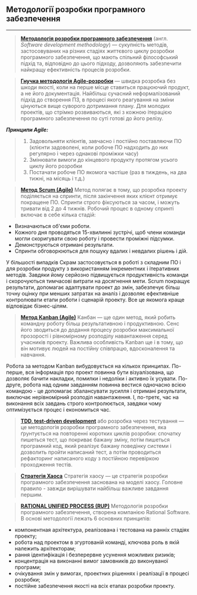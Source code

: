 ## Методології розробки програмного забезпечення
-----------------------------------------------
>[__Методологія розробки програмного забезпечення__](https://uk.wikipedia.org/wiki/%D0%9C%D0%B5%D1%82%D0%BE%D0%B4%D0%BE%D0%BB%D0%BE%D0%B3%D1%96%D1%8F_%D1%80%D0%BE%D0%B7%D1%80%D0%BE%D0%B1%D0%BA%D0%B8_%D0%BF%D1%80%D0%BE%D0%B3%D1%80%D0%B0%D0%BC%D0%BD%D0%BE%D0%B3%D0%BE_%D0%B7%D0%B0%D0%B1%D0%B5%D0%B7%D0%BF%D0%B5%D1%87%D0%B5%D0%BD%D0%BD%D1%8F) (англ. *Software development methodology*) — сукупність методів, застосовуваних на різних стадіях життєвого циклу розробки програмного забезпечення, що мають спільний філософський підхід та, відповідно до цього підходу, дозволяють забезпечити найкращу ефективність процесів розробки.


>[__Гнучка методологія Agile-розробки__](https://dou.ua/forums/topic/14015/) — швидка розробка без шкоди якості, коли на перше місце ставиться працюючий продукт, а не його документація. Найбільш сучасний неформалізований підхід до створення ПЗ, в процесі якого реагування на зміни цінуються вище суворого дотримання плану. Для молодих проектів, що стрімко розвиваються, які з кожною ітерацією програмного забезпечення по суті готові до його релізу.
 
 
***Принципи Agile:***
>1.  Задовольняти клієнтів, завчасно і постійно поставляючи ПО (клієнти задоволені, коли робоче ПО надходить до них регулярно і через однакові проміжки часу)
>2.  Змінювати вимоги до кінцевого продукту протягом усього циклу його розробки
>3.  Постачати робоче ПО якомога частіше (раз в тиждень, на два тижні, на місяць і т.д.)


>[__Метод Scrum (Agile)__](https://bootups.ru/2018/07/agile-gibkaya-metodologiya-razrabotki/)
Метод полягає в тому, що розробка проекту поділяється на спринти, після закінчення яких клієнт отримує покращене ПО. Спринти строго фіксуються за часом, і можуть тривати від 2 до 4 тижнів. Робочий процес в одному спринті включає в себе кілька стадій:
 - Визначаються об'єми роботи.
 - Кожного дня проводяться 15-хвилинні зустрічі, щоб члени команди могли скоригувати свою роботу і провести проміжні підсумки.
 - Демонструються отримані результати.
 - Спринти обговорюються для пошуку вдалих і невдалих рішень і дій.
 
У більшості випадків Скрам застосовується в роботі з складним ПО і для розробки продукту з використанням інкрементних і ітеративних методів. Завдяки йому серйозно підвищується продуктивність команди і скорочуються тимчасові витрати на досягнення мети. Scrum покращує результати, допомагає адаптувати проект до змін, забезпечує більш точну оцінку при менших затратах на аналіз і дозволяє ефективніше контролювати етапи роботи і сценарій проекту. Все це якомога краще відповідає бізнес-цілям.

>[__Метод Kanban (Agile)__](https://bootups.ru/2018/07/agile-gibkaya-metodologiya-razrabotki/)
Канбан — ще один метод, який робить командну роботу більш результативною і продуктивною. Сенс його зводиться до додання процесу розробки максимальної прозорості і рівномірному розподілу навантаження серед учасників проекту. Важлива особливість Kanban ще і в тому, що він мотивує людей на постійну співпрацю, вдосконалення та навчання.

Робота за методом Kanban вибудовується на кількох принципах. По-перше, вся інформація про проект повинна бути візуалізована, що дозволяє бачити накладки, помилки і недоліки і активно їх усувати. По-друге, робота над одним завданням повинна вестися одночасно всією командою - це допомагає збалансувати зусилля і отримані результати, виключає нерівномірний розподіл навантаження. І, по-третє, час на виконання всіх завдань строго контролюється, завдяки чому оптимізується процес і економиться час.

>[__TDD, test-driven development__](https://web-creator.ru/articles/about_tdd) або розробка через тестування — це методологія розробки програмного забезпечення, яка ґрунтується на повторенні коротких циклів розробки: спочатку пишеться тест, що покриває бажану зміну, потім пишеться програмний код, який реалізує бажану поведінку системи і дозволить пройти написаний тест, а потім проводиться рефакторинг написаного коду з постійною перевіркою проходження тестів.

>[__Стратегія Хаоса__](https://dou.ua/forums/topic/14015/)
Стратегія хаосу — це стратегія розробки програмного забезпечення заснована на моделі хаосу.  Головне правило - завжди вирішувати найбільш важливе завдання першим.

>[__RATIONAL UNIFIED PROCESS (RUP)__](https://dou.ua/forums/topic/14015/)
Методологія розробки програмного забезпечення, створена компанією Rational Software. В основі методології лежать 6 основних принципів:
- компонентная архітектура, реалізована і тестована на ранніх стадіях проекту;
- робота над проектом в згуртованій команді, ключова роль в якій належить архітекторам;
- рання ідентифікація і безперервне усунення можливих ризиків;
- концентрація на виконанні вимог замовників до виконуваної програми;
- очікування змін у вимогах, проектних рішеннях і реалізації в процесі розробки;
- постійне забезпечення якості на всіх етапах розробки проекту.





